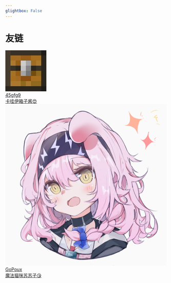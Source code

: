 ```yaml
---
glightbox: False
---
```


# 友链

<div class="flink-list">

<div class="flink-list-item">
    <a href="https://heap.45gfg9.net/about/" title="45gfg9" target="_blank">
        <div class="flink-item-icon">
            <img src="/assert/links/45gfg9.png" alt="45gfg9">
        </div>
        <div class="flink-item-name">45gfg9</div>
        <div class="flink-item-desc">卡哇伊箱子酱😍 </div>
    </a>
</div>

<div class="flink-list-item">
    <a href="https://note.gopoux.cc/" title="shad0wash" target="_blank">
        <div class="flink-item-icon">
            <img src="/assert/links/gopoux.jpg" alt="GoPoux">
        </div>
        <div class="flink-item-name">GoPoux</div>
        <div class="flink-item-desc">魔法猫咪苏苏子😘</div>
    </a>
</div>

</div>
